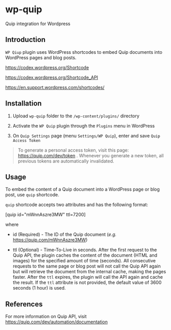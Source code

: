 # wp-quip

Quip integration for Wordpress


## Introduction

`WP Qiup` plugin uses WordPress shortcodes to embed Quip documents into WordPress pages and blog posts.

https://codex.wordpress.org/Shortcode

https://codex.wordpress.org/Shortcode_API

https://en.support.wordpress.com/shortcodes/


## Installation

1. Upload `wp-quip` folder to the `/wp-content/plugins/` directory

2. Activate the `WP Quip` plugin through the `Plugins` menu in WordPress

3. On `Quip Settings` page (menu `Settings/WP Quip`), enter and save `Quip Access Token`


> To generate a personal access token, visit this page: https://quip.com/dev/token . Whenever you generate a new token, all previous tokens are automatically invalidated.
          
          

## Usage

To embed the content of a Quip document into a WordPress page or blog post, use `quip` shortcode.

`quip` shortcode accepts two attributes and has the following format:

[quip id="mWnnAszre3MW" ttl=7200]

where

* id (Required) - The ID of the Quip document (_e.g._ https://quip.com/mWnnAszre3MW)

* ttl (Optional) - Time-To-Live in seconds. 
After the first request to the Quip API, the plugin caches the content of the document (HTML and images) for the specified amount of time (seconds).
All consecutive requests to the same page or blog post will not call the Quip API again but will retrieve the document from the internal cache, making the pages faster.
After the `ttl` expires, the plugin will call the API again and cache the result. 
If the `ttl` attribute is not provided, the default value of 3600 seconds (1 hour) is used.


## References

For more information on Quip API, visit https://quip.com/dev/automation/documentation
